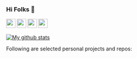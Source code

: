 ### Hi Folks 👋

<a href="https://www.linkedin.com/in/maythamfahmi/"><img src="https://img.shields.io/badge/linkedin-%230077B5.svg?&style=for-the-badge&logo=linkedin&logoColor=white" height=25></a> <a href="https://stackoverflow.com/users/3088349"><img src="https://img.shields.io/badge/stackoverflow-%23f48024.svg?&style=for-the-badge&logo=stackoverflow&logoColor=white" height=25></a> <a href="https://itbackyard.com"><img src="https://img.shields.io/badge/Blog-%23070.svg?&style=for-the-badge&logo=stackoverflow&logoColor=white" height=25></a> <a href="mailto:maythamfahmi@itbackyard.com"><img src="https://img.shields.io/badge/email-%23f10.svg?&style=for-the-badge&logo=website&logoColor=white" height=25></a>

[![My github stats](https://github-readme-stats.vercel.app/api?username=maythamfahmi&count_private=true&bg_color=fff&text_color=0A2540&title_color=635BFF&hide=stars&custom_title=GitHub%20Stats)](https://github.com/maythamfahmi)

Following are selected personal projects and repos:

<!--
**maythamfahmi/maythamfahmi** is a ✨ _special_ ✨ repository because its `README.md` (this file) appears on your GitHub profile.

Here are some ideas to get you started:

- 🔭 I’m currently working on ...
- 🌱 I’m currently learning ...
- 👯 I’m looking to collaborate on ...
- 🤔 I’m looking for help with ...
- 💬 Ask me about ...
- 📫 How to reach me: ...
- 😄 Pronouns: ...
- ⚡ Fun fact: ...
-->

